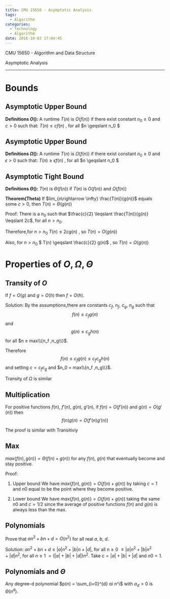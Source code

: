 ```yaml
---
title: CMU 15650 - Asymptotic Analysis
tags:
  - Algorithm
categories:
  - Technology
  - Algorithm
date: 2016-10-03 17:04:45
---
```

CMU 15650 - Algorithm and Data Structure 

Asymptotic Analysis
<!-- more -->

***

# Bounds
## Asymptotic Upper Bound
**Definitions $O()$:**
A runtime $T(n)$ is $O(f(n))$ if there exist constant $n_0 \geqslant 0$ and $c > 0$ such that:
$T(n) \leqslant cf(n)$ , for all $n \geqslant n_0 $

## Asymptotic Upper Bound
**Definitions $\Omega()$:**
A runtime $T(n)$ is $\Omega(f(n))$ if there exist constant $n_0 \geqslant 0$ and $\epsilon > 0$ such that:
$T(n) \geqslant \epsilon f(n)$ , for all $n \geqslant n_0 $

## Asymptotic Tight Bound
**Definitions $\Theta$():**
$T(n)$ is $\Theta(f(n))$ if $T(n)$ is $O(f(n))$ and $\Omega(f(n))$

**Theorem(Theta)**
If $lim_{n\rightarrow \infty} \frac{T(n)}{g(n)}$ equals some $c > 0$, then $T(n) = \Theta (g(n))$

Proof:
There is a $n_0$ such that $\frac{c}{2} \leqslant \frac{T(n)}{g(n)} \leqslant 2c$, for all $n > n_0$.

Therefore,for  $n > n_0$
 $T(n) \leqslant 2c g(n)$ , so $T(n) = O(g(n))$

Also, for  $n > n_0$
$ T(n) \geqslant \frac{c}{2} g(n)$ , so $T(n) = \Omega(g(n))$

# Properties of $O, \Omega, \Theta$
## Transity of $O$
If $f=O(g)$ and $g=O(h)$ then $f =O(h)$.

Solution:
By the assumptions,there are constants $c_f$, $n_f$, $c_g$, $n_g$ such that
$$f(n) ≤ c_f g(n)$$
and 
$$g(n) ≤ c_g h(n)$$ for all $n ≥ max\\{n_f ,n_g\\}$. 

Therefore
$$f(n) ≤ c_f g(n) ≤ c_f c_g h(n)$$
and setting $c = c_f c_g$ 
and $n_0 = max\\{n_f ,n_g\\}$.

Transity of $\Omega$ is similar

## Multiplication
For positive functions $f(n)$, $f ′(n)$, $g(n)$, $g′(n)$, if $f(n) = O(f′(n))$ and $g(n) = O(g′(n))$ then $$f(n)g(n) = O(f′(n)g′(n))$$

The proof is similar with Transitiviy

## Max
$max \lbrace f(n),g(n)\rbrace = Θ(f(n)+g(n))$ 
for any $f(n)$, $g(n)$ that eventually become and stay positive.

Proof:
1. Upper bound 
We have $max \lbrace f(n), g(n) \rbrace = O(f(n) + g(n))$ by taking $c = 1$ and
$n0$ equal to be the point where they become positive.

2. Lower bound
We have $max\lbrace f(n), g(n)\rbrace = \Omega (f(n) + g(n))$ taking the same $n0$ and $c = 1/2$ since the average of positive functions $f(n)$ and $g(n)$ is always less than the max.

## Polynomials
Prove that $an^2 + bn + d = O(n^2)$ for all real $a$, $b$, $d$.

Solution:
$an^2 + bn + d ≤ |a|n^2 + |b|n + |d|$,  for all $n ≥ 0$
$≤ |a|n^2 + |b|n^2 + |d|n^2$, for all $n ≥ 1$ 
$= (|a| + |b| + |d|)n^2.$ 
Take $c = |a| + |b| + |d|$ and $n0 = 1$.
 
## Polynomials and $\Theta$
Any degree-d polynomial $p(n) =  \sum_{i=0}^{d} αi n^i$ with $α_d > 0$ is $Θ(n^d)$.







